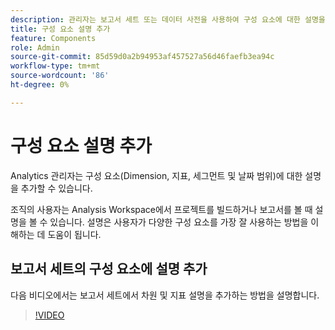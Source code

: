 ```yaml
---
description: 관리자는 보고서 세트 또는 데이터 사전을 사용하여 구성 요소에 대한 설명을 추가할 수 있습니다.
title: 구성 요소 설명 추가
feature: Components
role: Admin
source-git-commit: 85d59d0a2b94953af457527a56d46faefb3ea94c
workflow-type: tm+mt
source-wordcount: '86'
ht-degree: 0%

---
```


# 구성 요소 설명 추가

Analytics 관리자는 구성 요소(Dimension, 지표, 세그먼트 및 날짜 범위)에 대한 설명을 추가할 수 있습니다<!-- either within the Report Suite or using the Data Dictionary directly within Analysis Workspace-->.

조직의 사용자는 Analysis Workspace에서 프로젝트를 빌드하거나 보고서를 볼 때 설명을 볼 수 있습니다. 설명은 사용자가 다양한 구성 요소를 가장 잘 사용하는 방법을 이해하는 데 도움이 됩니다.

## 보고서 세트의 구성 요소에 설명 추가

다음 비디오에서는 보고서 세트에서 차원 및 지표 설명을 추가하는 방법을 설명합니다.

>[!VIDEO](https://video.tv.adobe.com/v/25453/?quality=12)

<!--
## Add descriptions to components in Analysis Workspace (using the Data Dictionary) {#add-descriptions}

{{release-limited-testing-section}}

The Data Dictionary in Analysis Workspace helps both users and administrators keep track of and better understand the components in their Analytics environment. This includes the ability for Analytics administrators to add component descriptions directly within Analysis Workspace. 

For information about adding a component description in the data dictionary, see [Edit component entries in the Data Dictionary](/help/analyze/analysis-workspace/components/data-dictionary/edit-entries-data-dictionary.md).

For general information about the Data Dictionary, see [Data Dictionary overview](/help/analyze/analysis-workspace/components/data-dictionary/data-dictionary-overview.md).
-->
